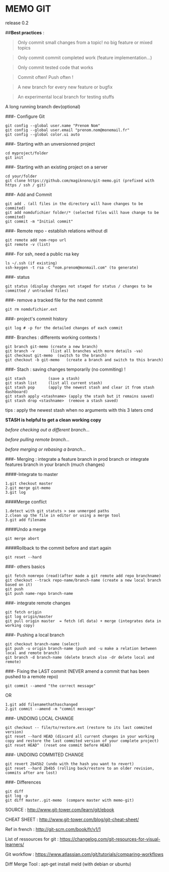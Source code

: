 # MEMO GIT
release 0.2

##**Best practices** :

> Only commit small changes from a topic! no big feature or mixed topics 

> Only commit commit completed work  (feature implementation...) 

> Only commit tested code that works 

> Commit often! Push often ! 

> A new branch for every new feature or bugfix 

>An experimental local branch for testing stuffs 

A long running branch dev(optional)

###- Configure Git
```
git config --global user.name "Prenom Nom"
git config --global user.email "prenom.nom@monemail.fr"
git config --global color.ui auto
```

###- Starting with an unversionned project
```
cd myproject/folder
git init
```
###- Starting with an existing project on a server
```
cd your/folder
git clone https://github.com/magiknono/git-memo.git (prefixed with https / ssh / git)
```
###- Add and Commit
```
git add . (all files in the directory will have changes to be commited)
git add nomdufichier folder/* (selected files will have change to be commited)
git commit -m "Initial commit"
```
###- Remote repo - establish relations without dl
```
git remote add nom-repo url
git remote -v (list)
```
###- For ssh, need a public rsa key
```
ls ~/.ssh (if existing)
ssh-keygen -t rsa -C "nom.prenom@monmail.com" (to generate)
```
###- status
```
git status (display changes not staged for status / changes to be committed / untracked files)
```
###- remove a tracked file for the next commit
```
git rm nomdufichier.ext
```
###- project's commit history
```
git log # -p for the detailed changes of each commit
```
###- Branches : differents working contexts !
```
git branch git-memo (create a new branch)
git branch -v       (list all branches with more details -va)
git checkout git-memo  (switch to the branch)
git checkout -b git-memo   (create a branch and switch to this branch)
```
###- Stach : saving changes temporarily (no commiting) !
```
git stash          (save a stash)
git stash list     (list all current stash)
git stash pop      (apply the newest stash and clear it from stash dashboard)
git stash apply <stashname> (apply the stash but it remains saved)
git stash drop <stashname>  (remove a stash saved)
```
tips : apply the newest stash when no arguments with this 3 laters cmd

**STASH is helpful to get a clean working copy**

 *before checking out a different branch...*

 *before pulling remote branch...*

 *before merging or rebasing a branch...*


###- Merging : integrate a feature branch in prod branch or integrate features branch in your branch (much changes)


####-Integrate to master
```
1.git checkout master
2.git merge git-memo
3.git log
```
####Merge conflict
```
1.detect with git statuts > see unmerged paths
2.clean up the file in editor or using a merge tool
3.git add filename
```
####Undo a merge
```
git merge abort
```
####Rollback to the commit before and start again
```
git reset --hard
```
###- others basics
```
git fetch nomrepo (read)(after made a git remote add repo branchname)
git checkout --track repo-name/branch-name (create a new local branch based on it)
git push
git push name-repo branch-name
```
###- integrate remote changes
```
git fetch origin
git log origin/master
git pull origin master  = fetch (dl data) + merge (integrates data in working copy)
```
###- Pushing a local branch
```
git checkout branch-name (select)
git push -u origin branch-name (push and -u make a relation between local and remote branch)
git branch -d branch-name (delete branch also -dr delete local and remote)
```
###- Fixing the LAST commit (NEVER amend a commit that has been pushed to a remote repo)
```
git commit --amend "the correct message"
```
OR
```
1.git add filenamethathaschanged
2.git commit --amend -m "commit message"
```
###- UNDOING LOCAL CHANGE
```
git checkout -- file/to/restore.ext (restore to its last commited version)
git reset --hard HEAD (discard all current changes in your working copy and restore the last commited version of your complete project)
git reset HEAD^  (reset one commit before HEAD)
```
###- UNDOING COMMITED CHANGE
```
git revert 2b45b2 (undo with the hash you want to revert)
git reset --hard 2b4b5 (rolling back/restore to an older revision, commits after are lost)
```
###- Differences
```
git diff
git log -p
git diff master..git-memo  (compare master with memo-git)
```
SOURCE : http://www.git-tower.com/learn/git/ebook

CHEAT SHEET : http://www.git-tower.com/blog/git-cheat-sheet/

Ref in french : http://git-scm.com/book/fr/v1/1

List of ressources for git : https://changelog.com/git-resources-for-visual-learners/

Git workflow : https://www.atlassian.com/git/tutorials/comparing-workflows

Diff Merge Tool : apt-get install meld (with debian or ubuntu)
